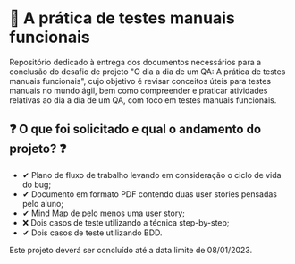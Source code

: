 # 📑 A prática de testes manuais funcionais

Repositório dedicado à entrega dos documentos necessários para a conclusão do desafio de projeto "O dia a dia de um QA: A prática de testes manuais funcionais", cujo objetivo é revisar conceitos úteis para testes manuais no mundo ágil, bem como compreender e praticar atividades relativas ao dia a dia de um QA, com foco em testes manuais funcionais.

## ❓ O que foi solicitado e qual o andamento do projeto? ❓
 - ✔ Plano de fluxo de trabalho levando em consideração o ciclo de vida do bug;
 - ✔ Documento em formato PDF contendo duas user stories pensadas pelo aluno;
 - ✔ Mind Map de pelo menos uma user story;
 - ❌ Dois casos de teste utilizando a técnica step-by-step;
 - ✔ Dois casos de teste utilizando BDD.
 
 Este projeto deverá ser concluído até a data limite de 08/01/2023.
